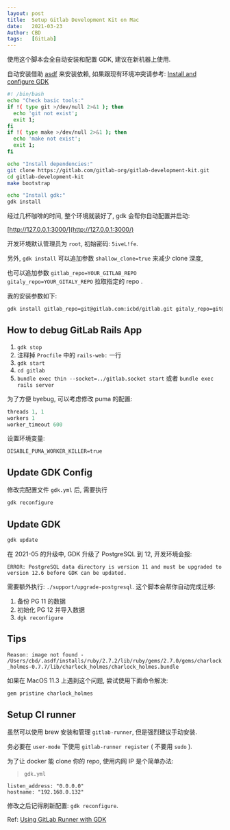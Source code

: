 ```yaml
---
layout: post
title:  Setup Gitlab Development Kit on Mac
date:   2021-03-23
Author: CBD
tags:   [GitLab]
---
```


使用这个脚本会全自动安装和配置 GDK, 建议在新机器上使用.

自动安装借助 [asdf](https://asdf-vm.com/#/core-manage-asdf) 来安装依赖, 如果跟现有环境冲突请参考: [Install and configure GDK](https://gitlab.com/gitlab-org/gitlab-development-kit/-/blob/main/doc/index.md)

```sh
#! /bin/bash
echo "Check basic tools:"
if !( type git >/dev/null 2>&1 ); then
  echo 'git not exist';
  exit 1;
fi
if !( type make >/dev/null 2>&1 ); then
  echo 'make not exist';
  exit 1;
fi

echo "Install dependencies:"
git clone https://gitlab.com/gitlab-org/gitlab-development-kit.git
cd gitlab-development-kit
make bootstrap

echo "Install gdk:"
gdk install
```

经过几杯咖啡的时间, 整个环境就装好了, gdk 会帮你自动配置并启动:

[http://127.0.0.1:3000/](http://127.0.0.1:3000/)

开发环境默认管理员为 `root`, 初始密码: `5iveL!fe`.

另外, `gdk install` 可以追加参数 `shallow_clone=true` 来减少 clone 深度,

也可以追加参数 `gitlab_repo=YOUR_GITLAB_REPO gitaly_repo=YOUR_GITALY_REPO` 拉取指定的 repo .

我的安装参数如下:

```zsh
gdk install gitlab_repo=git@gitlab.com:icbd/gitlab.git gitaly_repo=git@gitlab.com:icbd/gitaly.git
```

## How to debug GitLab Rails App

1. `gdk stop`
2. 注释掉 `Procfile` 中的 `rails-web:` 一行
3. `gdk start`
4. `cd gitlab`
5. `bundle exec thin --socket=../gitlab.socket start`  或者 `bundle exec rails server`

为了方便 byebug, 可以考虑修改 puma 的配置:

```ruby
threads 1, 1
workers 1
worker_timeout 600
```

设置环境变量:

```text
DISABLE_PUMA_WORKER_KILLER=true
```

## Update GDK Config

修改完配置文件 `gdk.yml` 后, 需要执行

```zsh
gdk reconfigure
```

## Update GDK

```zsh
gdk update
```

在 2021-05 的升级中, GDK 升级了 PostgreSQL 到 12, 开发环境会报:

```text
ERROR: PostgreSQL data directory is version 11 and must be upgraded to version 12.6 before GDK can be updated.
```

需要额外执行: `./support/upgrade-postgresql`. 这个脚本会帮你自动完成迁移:

1. 备份 PG 11 的数据
2. 初始化 PG 12 并导入数据
3. `dgk reconfigure`

## Tips

`Reason: image not found - /Users/cbd/.asdf/installs/ruby/2.7.2/lib/ruby/gems/2.7.0/gems/charlock_holmes-0.7.7/lib/charlock_holmes/charlock_holmes.bundle`

如果在 MacOS 11.3 上遇到这个问题, 尝试使用下面命令解决:

```zsh
gem pristine charlock_holmes
```

## Setup CI runner

虽然可以使用 brew 安装和管理 `gitlab-runner`, 但是强烈建议手动安装.

务必要在 `user-mode` 下使用 `gitlab-runner register` ( 不要用 `sudo` ).

为了让 docker 能 clone 你的 repo, 使用内网 IP 是个简单办法:

> `gdk.yml`

```text
listen_address: "0.0.0.0"
hostname: "192.168.0.132"
```

修改之后记得刷新配置: `gdk reconfigure`.

Ref: [Using GitLab Runner with GDK](https://gitlab.devworks.gr/gitlab-org/gitlab-development-kit/blob/f2247534217d23523f0e3495ad72162805dc7b38/doc/howto/runner.md)
